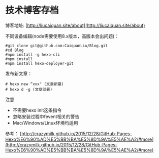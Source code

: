 # 技术博客存档
博客地址: [http://liucaiquan.site/about](http://liucaiquan.site/about)

不同设备编辑(node需要使用8.x版本，高版本会出问题)：

	#git clone git@github.com:CaiquanLiu/Blog.git
	#cd Blog
	#npm install -g hexo-cli
	#npm install
	#npm install hexo-deployer-git
	
发布新文章：
	
	# hexo new “xxx" (文章新建)
	# hexo d -g (文章部署)

注意
* 不需要hexo init这条指令
* 忽略安装过程中fevent相关的警告
* Mac/Windows/Linux环境均适用
	
参考：
[http://crazymilk.github.io/2015/12/28/GitHub-Pages-Hexo%E6%90%AD%E5%BB%BA%E5%8D%9A%E5%AE%A2/#more](http://crazymilk.github.io/2015/12/28/GitHub-Pages-Hexo%E6%90%AD%E5%BB%BA%E5%8D%9A%E5%AE%A2/#more)



